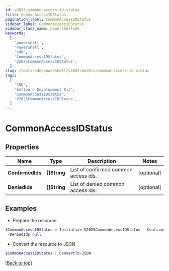 ```yaml
---
id: v2025-common-access-id-status
title: CommonAccessIDStatus
pagination_label: CommonAccessIDStatus
sidebar_label: CommonAccessIDStatus
sidebar_class_name: powershellsdk
keywords:
  [
    'powershell',
    'PowerShell',
    'sdk',
    'CommonAccessIDStatus',
    'V2025CommonAccessIDStatus',
  ]
slug: /tools/sdk/powershell/v2025/models/common-access-id-status
tags:
  [
    'SDK',
    'Software Development Kit',
    'CommonAccessIDStatus',
    'V2025CommonAccessIDStatus',
  ]
---
```


# CommonAccessIDStatus

## Properties

| Name | Type | Description | Notes |
| --- | --- | --- | --- |
| **ConfirmedIds** | **[]String** | List of confirmed common access ids. | [optional] |
| **DeniedIds** | **[]String** | List of denied common access ids. | [optional] |

## Examples

- Prepare the resource

```powershell
$CommonAccessIDStatus = Initialize-V2025CommonAccessIDStatus  -ConfirmedIds null `
 -DeniedIds null
```

- Convert the resource to JSON

```powershell
$CommonAccessIDStatus | ConvertTo-JSON
```

[[Back to top]](#)
